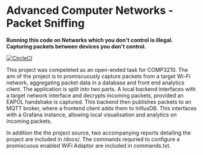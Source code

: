 # Advanced Computer Networks - Packet Sniffing

**Running this code on Networks which you don't control is illegal. Capturing packets between devices you don't control.**

[![CircleCI](https://circleci.com/gh/ElliotAlexander/COMP3210-DNS-Packet-Sniffing.svg?style=svg&circle-token=64d9f47a327a6d78791c278e9c23a137ab84af39)](https://circleci.com/gh/ElliotAlexander/COMP3210-DNS-Packet-Sniffing)

This project was compeleted as an open-ended task for COMP3210. The aim of the project is to promiscuously capture packets from a target Wi-Fi network, aggregating packet data in a database and front end analytics client. The application is split into two parts. A local backend interfaces with a target network interface and decrypts incoming packets, provided an EAPOL handshake is captured. This backend then publishes packets to an MQTT broker, where a frontend client adds them to InfluxDB. This interfaces with a Grafana instance, allowing local visualisation and analytics on incoming packets. 

In addition the the project source, two accompanying reports detailing the project are included in /docs/. The commands requried to configure a promiscuous enabled WiFi Adaptor are included in commands.txt.
